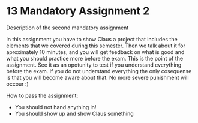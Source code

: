 # 13 Mandatory Assignment 2
Description of the second mandatory assignment

In this assignment you have to show Claus a project that includes the elements that we covered during this semester. Then we talk about it for aproximately 10 minutes, and you will get feedback on what is good and what you should practice more before the exam.
This is the point of the assignment. See it as an opotunity to test if you understand everything before the exam. If you do not understand everything the only cosequense is that you will become aware about that. No more severe punishment will occour :)

How to pass the assignment:
* You should not hand anything in!
* You should show up and show Claus something



